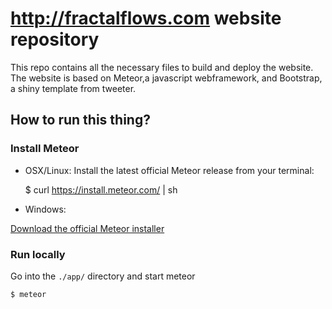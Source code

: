 # http://fractalflows.com website repository
This repo contains all the necessary files to build and deploy the website.
The website is based on Meteor,a javascript webframework, and Bootstrap, a shiny template from tweeter.


## How to run this thing?
### Install Meteor
* OSX/Linux:
Install the latest official Meteor release from your terminal:


    $ curl https://install.meteor.com/ | sh

* Windows:

[Download the official Meteor installer](https://www.meteor.com/install)

### Run locally
Go into the `./app/` directory and start meteor

    $ meteor
